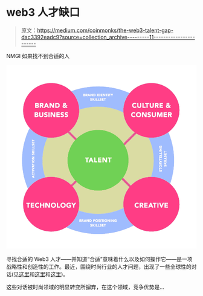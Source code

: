 # web3 人才缺口

> 原文：<https://medium.com/coinmonks/the-web3-talent-gap-dac3392eadc9?source=collection_archive---------11----------------------->

NMGI 如果找不到合适的人

![](img/4b165422b2f30bb3536419f02040de68.png)

寻找合适的 Web3 人才——并知道“合适”意味着什么以及如何操作它——是一项战略性和创造性的工作。最近，围绕时尚行业的人才问题，出现了一些全球性的对话(见[这里](https://www.businessoffashion.com/opinions/sustainability/op-ed-li-edelkoorts-antidote-to-fashions-speed-and-greed/)和[这里](https://www.businessoffashion.com/articles/workplace-talent/the-state-of-fashion-2022-bof-mckinsey-talent-strategy-recruitment-retention-employee-culture/)和[这里](https://www.youtube.com/watch?v=5y4WBl49sg0&list=LLz-F96DS7h6EDjG8yvdYnZQ&index=1&t=187s))。

这些对话被时尚领域的明显转变所摒弃，在这个领域，竞争优势是…